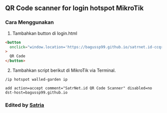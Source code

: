 ## QR Code scanner for login hotspot MikroTik

### Cara Menggunakan

1. Tambahkan button di login.html

```html
<button
  onclick="window.location='https://bagussp99.github.io/satrnet.id-ccqr/';"
>
  QR Code
</button>
```

2. Tambahkan script berikut di MikroTik via Terminal.

```
/ip hotspot walled-garden ip

add action=accept comment="SatrNet.id QR Code Scanner" disabled=no dst-host=bagussp99.github.io
```

### Edited by [Satria](https://bagussp99.github.io/)

